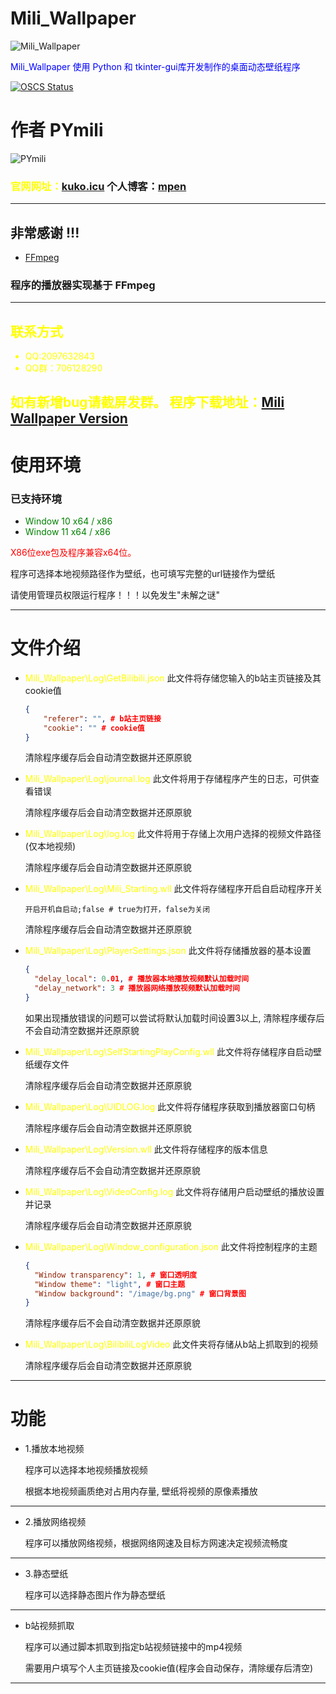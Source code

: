 # Mili_Wallpaper

![Mili_Wallpaper](https://www.kuko.icu/API/MiliWallpaper/Mili_Wallpaper_Version/img/mili_wallpaper.ico) 

<font color=blue>Mili_Wallpaper 使用 Python 和 tkinter-gui库开发制作的桌面动态壁纸程序</font>

[![OSCS Status](https://www.oscs1024.com/platform/badge/PYmili/Mili_Wallpaper.svg?size=small)](https://www.oscs1024.com/project/PYmili/Mili_Wallpaper?ref=badge_small)

# 作者 PYmili
![PYmili](https://www.kuko.icu/PYmili/img/PYmili_400x400.jpg)
### <font color=yellow>官网网址：</font>[kuko.icu](https://www.kuko.icu) 个人博客：[mpen](http://mpen.natapp1.cc)
---
## 非常感谢 !!!
- [FFmpeg](https://github.com/FFmpeg/FFmpeg)
### 程序的播放器实现基于 FFmpeg
---

## <font color=yellow>联系方式
- QQ:2097632843
- QQ群：706128290

如有新增bug请截屏发群。
程序下载地址：</font>[Mili Wallpaper Version](https://www.kuko.icu/API/MiliWallpaper/)
---

# 使用环境
### 已支持环境
- <font color=#008000>Window 10 x64 / x86</font>
- <font color=#008000>Window 11 x64 / x86</font>

<font color=red>X86位exe包及程序兼容x64位。</font>

程序可选择本地视频路径作为壁纸，也可填写完整的url链接作为壁纸

请使用管理员权限运行程序！！！以免发生"未解之谜"
___

# 文件介绍
- <font color=yellow>Mili_Wallpaper\Log\GetBilibili.json</font> 此文件将存储您输入的b站主页链接及其cookie值
  ```json
  {
      "referer": "", # b站主页链接
      "cookie": "" # cookie值
  }
  ```
  清除程序缓存后会自动清空数据并还原原貌

- <font color=yellow>Mili_Wallpaper\Log\journal.log</font> 此文件将用于存储程序产生的日志，可供查看错误

  清除程序缓存后会自动清空数据并还原原貌

- <font color=yellow>Mili_Wallpaper\Log\log.log</font> 此文件将用于存储上次用户选择的视频文件路径(仅本地视频)

  清除程序缓存后会自动清空数据并还原原貌

- <font color=yellow>Mili_Wallpaper\Log\Mili_Starting.wll</font> 此文件将存储程序开启自启动程序开关
  ```
  开启开机自启动;false # true为打开，false为关闭
  ```
  清除程序缓存后会自动清空数据并还原原貌

- <font color=yellow>Mili_Wallpaper\Log\PlayerSettings.json</font> 此文件将存储播放器的基本设置

  ```json
  {
    "delay_local": 0.01, # 播放器本地播放视频默认加载时间
    "delay_network": 3 # 播放器网络播放视频默认加载时间
  }
  ```
  如果出现播放错误的问题可以尝试将默认加载时间设置3以上, 清除程序缓存后不会自动清空数据并还原原貌

- <font color=yellow>Mili_Wallpaper\Log\SelfStartingPlayConfig.wll</font> 此文件将存储程序自启动壁纸缓存文件

  清除程序缓存后会自动清空数据并还原原貌

- <font color=yellow>Mili_Wallpaper\Log\UIDLOG.log</font> 此文件将存储程序获取到播放器窗口句柄

  清除程序缓存后会自动清空数据并还原原貌

- <font color=yellow>Mili_Wallpaper\Log\Version.wll</font> 此文件将存储程序的版本信息

  清除程序缓存后不会自动清空数据并还原原貌

- <font color=yellow>Mili_Wallpaper\Log\VideoConfig.log</font> 此文件将存储用户启动壁纸的播放设置并记录

  清除程序缓存后会自动清空数据并还原原貌

- <font color=yellow>Mili_Wallpaper\Log\Window_configuration.json</font> 此文件将控制程序的主题
  ```json
  {
    "Window transparency": 1, # 窗口透明度
    "Window theme": "light", # 窗口主题
    "Window background": "/image/bg.png" # 窗口背景图
  }
  ```
  清除程序缓存后不会自动清空数据并还原原貌

- <font color=yellow>Mili_Wallpaper\Log\BilibiliLogVideo</font> 此文件夹将存储从b站上抓取到的视频

  清除程序缓存后会自动清空数据并还原原貌

___
# 功能

- 1.播放本地视频

  程序可以选择本地视频播放视频

  根据本地视频画质绝对占用内存量, 壁纸将视频的原像素播放

---

- 2.播放网络视频

  程序可以播放网络视频，根据网络网速及目标方网速决定视频流畅度


---

- 3.静态壁纸

  程序可以选择静态图片作为静态壁纸

---

- b站视频抓取

  程序可以通过脚本抓取到指定b站视频链接中的mp4视频

  需要用户填写个人主页链接及cookie值(程序会自动保存，清除缓存后清空)

---
